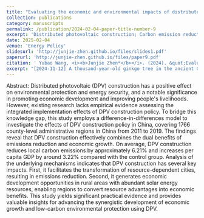 ```yaml
---
title: "Evaluating the economic and environmental impacts of distributed photovoltaic policy: Insights from county-level data in China"
collection: publications
category: manuscripts
permalink: /publication/2024-02-04-paper-title-number-9
excerpt: 'Distributed photovoltaic construction; Carbon emission reduction; Economic growth; Multi-energy complementary system'
date: 2025-02-04
venue: 'Energy Policy'
slidesurl: 'http://junjie-zhen.github.io/files/slides1.pdf'
paperurl: 'http://junjie-zhen.github.io/files/paper9.pdf'
citation: ' Yubao Wang, <i><b>Junjie Zhen*</b></i>. (2024). &quot;Evaluating the economic and environmental impacts of distributed photovoltaic policy: Insights from county-level data in China.&quot; <i>Energy Policy</i>. 198.'
excerpt: "[2024-11-12] A thousand-year-old ginkgo tree in the ancient Guanyin Zen Temple. <br/><img src='/images/p1.jpg'>"
---
```


Abstract: Distributed photovoltaic (DPV) construction has a positive effect on environmental protection and energy security, and a notable significance in promoting economic development and improving people's livelihoods. However, existing research lacks empirical evidence assessing the integrated implementation effects of DPV construction policy. To bridge this knowledge gap, this study employs a difference-in-differences model to investigate the effects of DPV construction policy in China, covering 1766 county-level administrative regions in China from 2011 to 2019. The findings reveal that DPV construction effectively combines the dual benefits of emissions reduction and economic growth. On average, DPV construction reduces local carbon emissions by approximately 6.21% and increases per capita GDP by around 3.22% compared with the control group. Analysis of the underlying mechanisms indicates that DPV construction has several key impacts. First, it facilitates the transformation of resource-dependent cities, resulting in emissions reduction. Second, it generates economic development opportunities in rural areas with abundant solar energy resources, enabling regions to convert resource advantages into economic benefits. This study yields significant practical evidence and provides valuable insights for advancing the synergistic development of economic growth and low-carbon environmental protection using DPV.
